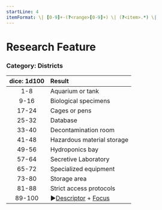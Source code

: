 ```yaml
---
startLine: 4
itemFormat: \| [0-9]+-(?<range>[0-9]+) \| (?<item>.*) \|
---
```

# Research Feature
### Category: Districts

| dice: 1d100 | Result |
|:----:|:-------|
| 1-8 | Aquarium or tank |
| 9-16 | Biological specimens |
| 17-24 | Cages or pens |
| 25-32 | Database |
| 33-40 | Decontamination room |
| 41-48 | Hazardous material storage |
| 49-56 | Hydroponics bay |
| 57-64 | Secretive Laboratory |
| 65-72 | Specialized equipment |
| 73-80 | Storage area |
| 81-88 | Strict access protocols |
| 89-100 | ▶[Descriptor](Core_Descriptor.md) + [Focus](Core_Focus.md) |